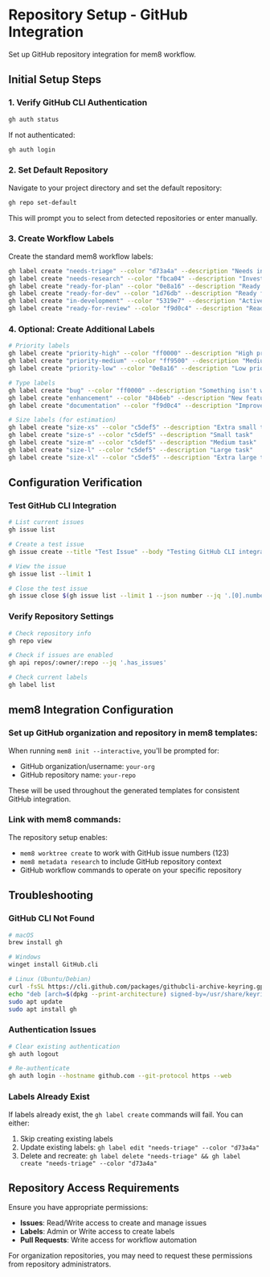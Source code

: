 # Repository Setup - GitHub Integration

Set up GitHub repository integration for mem8 workflow.

## Initial Setup Steps

### 1. Verify GitHub CLI Authentication
```bash
gh auth status
```

If not authenticated:
```bash
gh auth login
```

### 2. Set Default Repository
Navigate to your project directory and set the default repository:
```bash
gh repo set-default
```

This will prompt you to select from detected repositories or enter manually.

### 3. Create Workflow Labels

Create the standard mem8 workflow labels:
```bash
gh label create "needs-triage" --color "d73a4a" --description "Needs initial review"
gh label create "needs-research" --color "fbca04" --description "Investigation required"
gh label create "ready-for-plan" --color "0e8a16" --description "Ready for implementation plan"
gh label create "ready-for-dev" --color "1d76db" --description "Ready for development"
gh label create "in-development" --color "5319e7" --description "Active development"
gh label create "ready-for-review" --color "f9d0c4" --description "Ready for code review"
```

### 4. Optional: Create Additional Labels
```bash
# Priority labels
gh label create "priority-high" --color "ff0000" --description "High priority issue"
gh label create "priority-medium" --color "ff9500" --description "Medium priority issue"  
gh label create "priority-low" --color "0e8a16" --description "Low priority issue"

# Type labels
gh label create "bug" --color "ff0000" --description "Something isn't working"
gh label create "enhancement" --color "84b6eb" --description "New feature or request"
gh label create "documentation" --color "f9d0c4" --description "Improvements or additions to documentation"

# Size labels (for estimation)
gh label create "size-xs" --color "c5def5" --description "Extra small task"
gh label create "size-s" --color "c5def5" --description "Small task"
gh label create "size-m" --color "c5def5" --description "Medium task"
gh label create "size-l" --color "c5def5" --description "Large task"
gh label create "size-xl" --color "c5def5" --description "Extra large task"
```

## Configuration Verification

### Test GitHub CLI Integration
```bash
# List current issues
gh issue list

# Create a test issue
gh issue create --title "Test Issue" --body "Testing GitHub CLI integration" --label "needs-triage"

# View the issue
gh issue list --limit 1

# Close the test issue
gh issue close $(gh issue list --limit 1 --json number --jq '.[0].number')
```

### Verify Repository Settings
```bash
# Check repository info
gh repo view

# Check if issues are enabled
gh api repos/:owner/:repo --jq '.has_issues'

# Check current labels
gh label list
```

## mem8 Integration Configuration

### Set up GitHub organization and repository in mem8 templates:
When running `mem8 init --interactive`, you'll be prompted for:
- GitHub organization/username: `your-org`
- GitHub repository name: `your-repo`

These will be used throughout the generated templates for consistent GitHub integration.

### Link with mem8 commands:
The repository setup enables:
- `mem8 worktree create` to work with GitHub issue numbers (123)
- `mem8 metadata research` to include GitHub repository context
- GitHub workflow commands to operate on your specific repository

## Troubleshooting

### GitHub CLI Not Found
```bash
# macOS
brew install gh

# Windows
winget install GitHub.cli

# Linux (Ubuntu/Debian)
curl -fsSL https://cli.github.com/packages/githubcli-archive-keyring.gpg | sudo dd of=/usr/share/keyrings/githubcli-archive-keyring.gpg
echo "deb [arch=$(dpkg --print-architecture) signed-by=/usr/share/keyrings/githubcli-archive-keyring.gpg] https://cli.github.com/packages stable main" | sudo tee /etc/apt/sources.list.d/github-cli.list > /dev/null
sudo apt update
sudo apt install gh
```

### Authentication Issues
```bash
# Clear existing authentication
gh auth logout

# Re-authenticate
gh auth login --hostname github.com --git-protocol https --web
```

### Labels Already Exist
If labels already exist, the `gh label create` commands will fail. You can either:
1. Skip creating existing labels
2. Update existing labels: `gh label edit "needs-triage" --color "d73a4a"`
3. Delete and recreate: `gh label delete "needs-triage" && gh label create "needs-triage" --color "d73a4a"`

## Repository Access Requirements

Ensure you have appropriate permissions:
- **Issues**: Read/Write access to create and manage issues
- **Labels**: Admin or Write access to create labels
- **Pull Requests**: Write access for workflow automation

For organization repositories, you may need to request these permissions from repository administrators.